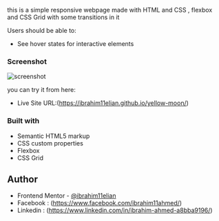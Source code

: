 
this is a simple responsive webpage made with HTML and CSS , flexbox and CSS Grid with some transitions in it  


Users should be able to:

- See hover states for interactive elements

### Screenshot

![screenshot](images/screenshot.png "screenshot")


you can try it from here:

- Live Site URL:(https://ibrahim11elian.github.io/yellow-moon/)


### Built with

- Semantic HTML5 markup
- CSS custom properties
- Flexbox
- CSS Grid



## Author

- Frontend Mentor - [@ibrahim11elian](https://www.frontendmentor.io/profile/ibrahim11elian)
- Facebook : (https://www.facebook.com/ibrahim11ahmed/)
- Linkedin : (https://www.linkedin.com/in/ibrahim-ahmed-a8bba9196/)

